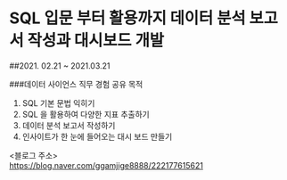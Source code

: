 # SQL 입문 부터 활용까지 데이터 분석 보고서 작성과 대시보드 개발 

##2021. 02.21 ~ 2021.03.21

###데이터 사이언스 직무 경험 공유 목적<br>
1. SQL 기본 문법 익히기
2. SQL 을 활용하여 다양한 지표 추출하기
3. 데이터 분석 보고서 작성하기
4. 인사이트가 한 눈에 들어오는 대시 보드 만들기


<블로그 주소><br>
https://blog.naver.com/ggamjige8888/222177615621
